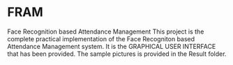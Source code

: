 # FRAM
Face Recognition based Attendance Management
This project is the complete practical implementation of the Face Recogniton based Attendance Management system.
It is the GRAPHICAL USER INTERFACE that has been provided.
The sample pictures is provided in the Result folder.
